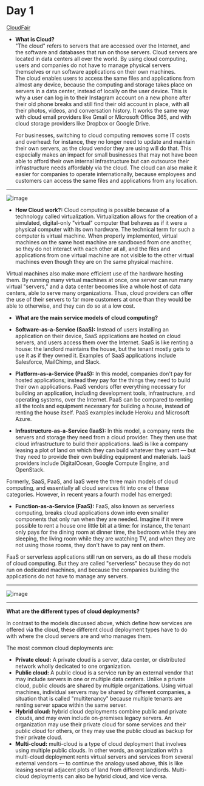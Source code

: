 # Day 1
[CloudFair](https://www.cloudflare.com/learning/cloud/what-is-the-cloud/)
- **What is Cloud?** <br>
 "The cloud" refers to servers that are accessed over the Internet, and the software and databases that run on those servers. Cloud servers are located in data centers all over the world. By using       cloud computing, users and companies do not have to manage physical servers themselves or run software applications on their own machines.<br>
  The cloud enables users to access the same files and applications from almost any device, because the computing and storage takes place on servers in a data center, instead of locally on the user      device. This is why a user can log in to their Instagram account on a new phone after their old phone breaks and still find their old account in place, with all their photos, videos, and               conversation history. It works the same way with cloud email providers like Gmail or Microsoft Office 365, and with cloud storage providers like Dropbox or Google Drive.<br>
  
  For businesses, switching to cloud computing removes some IT costs and overhead: for instance, they no longer need to update and maintain their own servers, as the cloud vendor they are using will     do that. This especially makes an impact for small businesses that may not have been able to afford their own internal infrastructure but can outsource their infrastructure needs affordably via the    cloud. The cloud can also make it easier for companies to operate internationally, because employees and customers can access the same files and applications from any location.<br>
 ---
 ![image](https://github.com/mallikharjuna160003/30-Days-of-Devops/assets/74324685/ce9644a4-26f6-4aba-a4ca-6d969b5111d5)
- **How Cloud work?:**
Cloud computing is possible because of a technology called virtualization. Virtualization allows for the creation of a simulated, digital-only "virtual" computer that behaves as if it were a physical computer with its own hardware. The technical term for such a computer is virtual machine. When properly implemented, virtual machines on the same host machine are sandboxed from one another, so they do not interact with each other at all, and the files and applications from one virtual machine are not visible to the other virtual machines even though they are on the same physical machine.

Virtual machines also make more efficient use of the hardware hosting them. By running many virtual machines at once, one server can run many virtual "servers," and a data center becomes like a whole host of data centers, able to serve many organizations. Thus, cloud providers can offer the use of their servers to far more customers at once than they would be able to otherwise, and they can do so at a low cost.

- **What are the main service models of cloud computing?**
- **Software-as-a-Service (SaaS):** Instead of users installing an application on their device, SaaS applications are hosted on cloud servers, and users access them over the Internet. SaaS is like renting a house: the landlord maintains the house, but the tenant mostly gets to use it as if they owned it. Examples of SaaS applications include Salesforce, MailChimp, and Slack.

- **Platform-as-a-Service (PaaS):** In this model, companies don't pay for hosted applications; instead they pay for the things they need to build their own applications. PaaS vendors offer everything necessary for building an application, including development tools, infrastructure, and operating systems, over the Internet. PaaS can be compared to renting all the tools and equipment necessary for building a house, instead of renting the house itself. PaaS examples include Heroku and Microsoft Azure.

- **Infrastructure-as-a-Service (IaaS):** In this model, a company rents the servers and storage they need from a cloud provider. They then use that cloud infrastructure to build their applications. IaaS is like a company leasing a plot of land on which they can build whatever they want — but they need to provide their own building equipment and materials. IaaS providers include DigitalOcean, Google Compute Engine, and OpenStack.

Formerly, SaaS, PaaS, and IaaS were the three main models of cloud computing, and essentially all cloud services fit into one of these categories. However, in recent years a fourth model has emerged:

- **Function-as-a-Service (FaaS):** FaaS, also known as serverless computing, breaks cloud applications down into even smaller components that only run when they are needed. Imagine if it were possible to rent a house one little bit at a time: for instance, the tenant only pays for the dining room at dinner time, the bedroom while they are sleeping, the living room while they are watching TV, and when they are not using those rooms, they don't have to pay rent on them.

FaaS or serverless applications still run on servers, as do all these models of cloud computing. But they are called "serverless" because they do not run on dedicated machines, and because the companies building the applications do not have to manage any servers.

---
![image](https://www.cloudflare.com/img/learning/serverless/glossary/platform-as-a-service-paas/saas-paas-iaas-diagram.svg)

---
 **What are the different types of cloud deployments?**

In contrast to the models discussed above, which define how services are offered via the cloud, these different cloud deployment types have to do with where the cloud servers are and who manages them.

The most common cloud deployments are:
- **Private cloud:** A private cloud is a server, data center, or distributed network wholly dedicated to one organization.
- **Public cloud:** A public cloud is a service run by an external vendor that may include servers in one or multiple data centers. Unlike a private cloud, public clouds are shared by multiple organizations. Using virtual machines, individual servers may be shared by different companies, a situation that is called "multitenancy" because multiple tenants are renting server space within the same server.
- **Hybrid cloud:** hybrid cloud deployments combine public and private clouds, and may even include on-premises legacy servers. An organization may use their private cloud for some services and their public cloud for others, or they may use the public cloud as backup for their private cloud.
- **Multi-cloud:** multi-cloud is a type of cloud deployment that involves using multiple public clouds. In other words, an organization with a multi-cloud deployment rents virtual servers and services from several external vendors — to continue the analogy used above, this is like leasing several adjacent plots of land from different landlords. Multi-cloud deployments can also be hybrid cloud, and vice versa.

